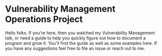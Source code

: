 # Vulnerability Management Operations Project

Hello folks. If you're here, then you watched my Vulnerability Management talk, or need a guide to help you quickly figure out how to document a program and grow it. You'll find the guide as well as some examples here. If you have any suggestions feel free to file an issue or reach out to me. 

